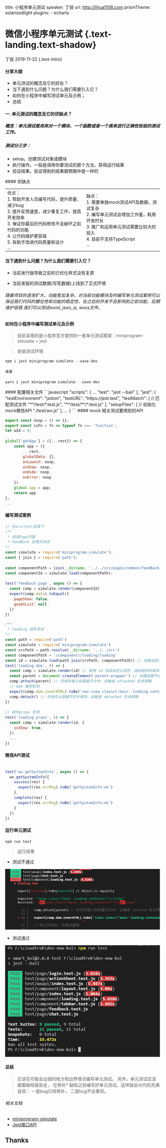 title: 小程序单元测试
speaker: 丁锐
url: http://lihua1108.com
prismTheme: solarizedlight
plugins:
    - echarts

<slide class="light-black-blue aligncenter" image="">

# 微信小程序单元测试 {.text-landing.text-shadow}

丁锐 2019-11-22 {.text-intro}

<!-- [:fa-github: Github](https://github.com/ksky521/nodeppt){.button.ghost} -->

<slide class="aligncenter" data-transition="vertical3d">

#### 分享大纲

- 单元测试的概念及它的好处？
- 当下遇到什么问题？为什么我们需要引入它？
- 如何在小程序中编写测试单元及示例；
- 总结


<slide class="light-back" :class="size-50">

####  一. 单元测试的概念及它的优缺点？

##### 概念：单元测试是用来对一个模块、一个函数或者一个类来进行正确性检验的测试工作。

##### 测试分三步：

  * setup。创建测试对象或模块
  * 执行操作。一般是调用你要测试的那个方法，获得运行结果
  * 验证结果。验证得到的结果跟预期中是一样的


<slide class="light-back" :class="size-50">
#### 优缺点
<html>
    <table style="margin-left: auto; margin-right: auto;">
        <tr>
            <td>
                优点：<br />
                1. 帮助开发人员编写代码，提升质量、减少bug<br />
                2. 提升反馈速度，减少重复工作，提高开发效率<br />
                3. 保证你最后的代码修改不会破坏之前代码的功能<br />
                4. 让代码维护更容易<br />
                5. 有助于改进代码质量和设计<br />
                ...
            </td>
            <td>
                缺点：<br />
                1. 需要单独mock测试API及数据，测试复杂<br />
                2. 编写单元测试会增加工作量，耗用开发时长<br />
                3. 推广和运用单元测试需要比较大的投入<br />
                4. 目前不支持TypeScript<br />
                ...
            </td>
        </tr>
    </table>
</html>


<slide class="light-back" :class="size-50">

#### 当下遇到什么问题？为什么我们需要引入它？

* 当前发行版导致之前的已优化样式没有复原

* 当前发版的测试数据(写死数据)上线到了正式环境

###### 随着项目的逐渐扩大，功能愈加复杂，对当前功能模块及时编写单元测试案例可以保证我们代码的健壮性和功能的稳定性，在之后的开发不会影响到之前功能，后期维护容易.我们可以测试wxml, json, js, wxss文件。


<slide class="light-back" :class="size-50">

#### 如何在小程序中编写测试单元及示例

<slide class="" :class="size-50">

> 目前采用的是小程序官方提供的一套单元测试框架：miniprogram-simulate + jest

> 安装测试环境

```javascript
npm i jest miniprogram-simulate --save-dev

或者

yarn i jest miniprogram-simulate --save-dev
```


<slide class="" :class="size-50">
#### 配置相关文件
```javascript
"scripts": {
    ...
    "test": "jest --bail"
},
  "jest": {
    "testEnvironment": "jsdom",
    "testURL": "https://jest.test",
    "testMatch": [  // 匹配测试文件
      "**/test/*.test.js",
      "**/test/**/*.test.js"
    ],
    "setupFiles": [ // 初始化mock微信API
      "./test/wx.js"
    ],
    ...
  }
```

<slide class="" :class="size-50">
#### mock 相关测试要用到的API

```javascript
export const noop = () => {};
export const isFn = fn => typeof fn === 'function';
let wId = 0;

global['getApp'] = ({...rest}) => {
    const app = ({
        ...rest,
        globalData: {},
        onLaunch: noop,
        onShow: noop,
        onHide: noop,
        onError: noop
    })
    global.app = app;
    return app
};
...

```


<slide class="" :class="size-80">

#### 编写测试案例
```javascript
// 在src/test目录下
/**
 * 测试Page页面
 * feedBack 反馈页测试
*/
const simulate = require('miniprogram-simulate');
const { join } = require('path');

const componentPath = join(__dirname, '../../src/pages/common/feedBack/index');
const componentId = simulate.load(componentPath);

test('feedback page', async () => {
  const comp = simulate.render(componentId)
  expect(comp.data).toEqual({
    pageShow: false,
    goodsList: null
  })
})

```

<slide class="" :class="size-80">

```javascript
/**
 * loading 组件测试
*/
const path = require('path')
const simulate = require('miniprogram-simulate')
const srcPath = path.resolve(__dirname, '../../src')
const componentPath = '/components/loading/loading'
const id = simulate.load(path.join(srcPath, componentPath)) // 加载自定义组件，返回组件 id
test('loading dom', () => {
  const comp = simulate.render(id) // 使用 id 渲染自定义组件，返回组件封装实例
  const parent = document.createElement('parent-wrapper') // 创建容器节点
  comp.attach(parent) // 将组件插入到容器节点中，会触发 attached 生命周期
  // dom 案例检测
  expect(comp.dom.innerHTML).toBe('<wx-view class=\"main--loading-container\"></wx-view>')
  comp.detach() // 将组件从容器节点中移除，会触发 detached 生命周期
})

// 组件props 检测
test('loading props', () => {
  const comp = simulate.render(id, {
    isShow: true,
  })
  ...
})

```

<slide class="" :class="size-50">

#### 微信API测试

```javascript

test('wx.getSystemInfo', async () => {
  wx.getSystemInfo({
    success(res) {
      expect(res.errMsg).toBe('getSystemInfo:ok')
    },
    complete(res) {
      expect(res.errMsg).toBe('getSystemInfo:ok')
    }
  })
})

```

<slide class="" :class="size-50">

#### 运行单元测试

```javascript
npm run test
```

> 运行结果

* 测试不通过

![error](./test-error.png)

<slide class="" :class="size-50">

* 测试通过

![image](./test-success.png)


<slide class="" :class="size-50">

#### 总结

> 应该在可能会出错的地方和边界情况编写单元测试。 另外，单元测试应该跟着缺陷报告走， 在修补* 缺陷之前编写好单元测试。这样就会对代码充满自信： 一是bug已经修补， 二是bug不会重现。

###### 相关文档
* [miniprogram-simulate](https://github.com/wechat-miniprogram/miniprogram-simulate)
* [Jest接口API](https://jestjs.io/docs/zh-Hans/next/api)

<slide class="aligncenter" :class="size-50">

## Thanks


